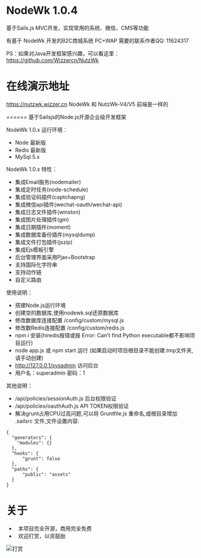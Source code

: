NodeWk 1.0.4
======
基于Sails.js MVC开发，实现常用的系统、微信、CMS等功能

有基于 NodeWk 开发的B2C商城系统 PC+WAP 需要的联系作者QQ: 11624317

PS：如果对Java开发框架感兴趣，可以看这里：https://github.com/Wizzercn/NutzWk

在线演示地址
======

https://nutzwk.wizzer.cn       NodeWk 和 NutzWk-V4/V5 前端是一样的


======
基于Sailsjs的Node.js开源企业级开发框架

NodeWk 1.0.x 运行环境：
*   Node 最新版
*   Redis 最新版
*   MySql 5.x

NodeWk 1.0.x 特性：
*   集成Email服务(nodemailer)
*   集成定时任务(node-schedule)
*   集成验证码插件(captchapng)
*   集成微信api插件(wechat-oauth/wechat-api)
*   集成日志文件插件(winston)
*   集成图片处理插件(gm)
*   集成日期插件(moment)
*   集成数据库备份插件(mysqldump)
*   集成文件打包插件(jszip)
*   集成Ejs模板引擎
*   后台管理界面采用Pjax+Bootstrap
*   支持国际化字符串
*   支持动作链
*   自定义路由


使用说明：
*   搭建Node.js运行环境
*   创建空的数据库,使用nodewk.sql还原数据库
*   修改数据库连接配置 /config/custom/mysql.js
*   修改数Redis连接配置 /config/custom/redis.js
*   npm i 安装(hiredis报错或报 Error: Can't find Python executable都不影响项目运行)
*   node app.js 或 npm start 运行 (如果启动时项目根目录不能创建.tmp文件夹,请手动创建)
*   http://127.0.0.1/sysadmin 访问后台
*   用户名：superadmin  密码：1


其他说明：
*   /api/policies/sessionAuth.js        后台权限验证
*   /api/policies/oauthAuth.js      API TOKEN权限验证
*   解决grunt占用CPU过高问题,可以将 Gruntfile.js 重命名,或根目录增加 .sailsrc 文件,文件设置内容:

```
{
  "generators": {
    "modules": {}
  },
  "hooks": {
      "grunt": false
  },
  "paths": {
      "public": "assets"
  }
}

```
# 关于

*   本项目完全开源，商用完全免费
*   欢迎打赏，以资鼓励

![打赏](pay.jpg)


